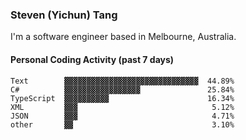 ### Steven (Yichun) Tang

I'm a software engineer based in Melbourne, Australia.

#### Personal Coding Activity (past 7 days)
```
Text        ▓▓▓▓▓▓▓▓▓▓▓▓▓▓▓▓▓▓▓▓▓▓▓▓▓▓▓▓▓▓  44.89%
C#          ▓▓▓▓▓▓▓▓▓▓▓▓▓▓▓▓▓               25.84%
TypeScript  ▓▓▓▓▓▓▓▓▓▓                      16.34%
XML         ▓▓▓                              5.12%
JSON        ▓▓▓                              4.71%
other       ▓▓                               3.10%
```
